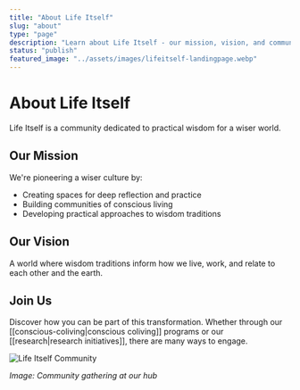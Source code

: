 ```yaml
---
title: "About Life Itself"
slug: "about"
type: "page"
description: "Learn about Life Itself - our mission, vision, and community"
status: "publish"
featured_image: "../assets/images/lifeitself-landingpage.webp"
---
```


# About Life Itself

Life Itself is a community dedicated to practical wisdom for a wiser world.

## Our Mission

We're pioneering a wiser culture by:

- Creating spaces for deep reflection and practice
- Building communities of conscious living
- Developing practical approaches to wisdom traditions

## Our Vision

A world where wisdom traditions inform how we live, work, and relate to each other and the earth.

## Join Us

Discover how you can be part of this transformation. Whether through our [[conscious-coliving|conscious coliving]] programs or our [[research|research initiatives]], there are many ways to engage.

![Life Itself Community](../assets/images/community-gathering.jpg)

*Image: Community gathering at our hub*